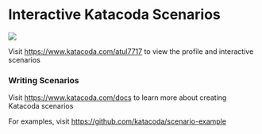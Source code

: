 # Interactive Katacoda Scenarios

[![](http://shields.katacoda.com/katacoda/atul7717/count.svg)](https://www.katacoda.com/atul7717 "Get your profile on Katacoda.com")

Visit https://www.katacoda.com/atul7717 to view the profile and interactive scenarios

### Writing Scenarios
Visit https://www.katacoda.com/docs to learn more about creating Katacoda scenarios

For examples, visit https://github.com/katacoda/scenario-example
